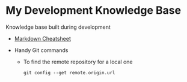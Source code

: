 # My Development Knowledge Base
Knowledge base built during development

* [Markdown Cheatsheet](https://github.com/adam-p/markdown-here/wiki/Markdown-Cheatsheet)
* Handy Git commands

   * To find the remote repository for a local one 
     ```
     git config --get remote.origin.url
     ```
